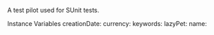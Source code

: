 A test pilot used for SUnit tests.

Instance Variables
	creationDate:		<Object>
	currency:		<Object>
	keywords:		<Object>
	lazyPet:		<Object>
	name:		<Object>
	pastPets:		<Object>
	pet:		<Object>

creationDate
	- xxxxx

currency
	- xxxxx

keywords
	- xxxxx

lazyPet
	- xxxxx

name
	- xxxxx

pastPets
	- xxxxx

pet
	- xxxxx
